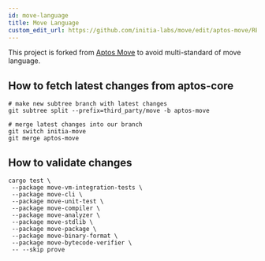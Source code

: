 ```yaml
---
id: move-language
title: Move Language
custom_edit_url: https://github.com/initia-labs/move/edit/aptos-move/README.md
---
```



This project is forked from [Aptos Move](https://github.com/aptos-labs/aptos-core/tree/main/third_party/move) to avoid multi-standard of move language.

## How to fetch latest changes from aptos-core

```shell
# make new subtree branch with latest changes
git subtree split --prefix=third_party/move -b aptos-move

# merge latest changes into our branch
git switch initia-move
git merge aptos-move
```

## How to validate changes

```shell
cargo test \
 --package move-vm-integration-tests \
 --package move-cli \
 --package move-unit-test \
 --package move-compiler \
 --package move-analyzer \
 --package move-stdlib \
 --package move-package \
 --package move-binary-format \
 --package move-bytecode-verifier \
 -- --skip prove
```
